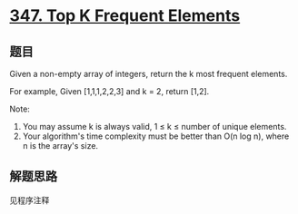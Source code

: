 # [347. Top K Frequent Elements](https://leetcode.com/problems/top-k-frequent-elements/)

## 题目

Given a non-empty array of integers, return the k most frequent elements.

For example,
Given [1,1,1,2,2,3] and k = 2, return [1,2].

Note:

1. You may assume k is always valid, 1 ≤ k ≤ number of unique elements.
1. Your algorithm's time complexity must be better than O(n log n), where n is the array's size.

## 解题思路

见程序注释
